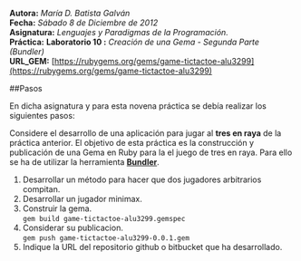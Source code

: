 **Autora:**         *María D. Batista Galván*  
**Fecha:**          *Sábado 8 de Diciembre de 2012*  
**Asignatura:**     *Lenguajes y Paradigmas de la Programación.*  
**Práctica:**       **Laboratorio 10 :** *Creación de una Gema - Segunda Parte (Bundler)*  
**URL_GEM:**		[https://rubygems.org/gems/game-tictactoe-alu3299](https://rubygems.org/gems/game-tictactoe-alu3299) 

##Pasos

En dicha asignatura y para esta novena práctica se debía realizar los siguientes pasos:  

Considere el desarrollo de una aplicación para jugar al **tres en raya** de la práctica anterior. 
El objetivo de esta práctica es la construcción y publicación de una Gema en Ruby para la el juego de tres en raya. Para ello se ha de utilizar la herramienta **[Bundler](http://gembundler.com/)**.  
1. Desarrollar un método para hacer que dos jugadores arbitrarios compitan.  
2. Desarrollar un jugador minimax.  
3. Construir la gema.  
`gem build game-tictactoe-alu3299.gemspec`  
4. Considerar su publicacion.  
`gem push game-tictactoe-alu3299-0.0.1.gem`  
5. Indique la URL del repositorio github o bitbucket que ha desarrollado.  
